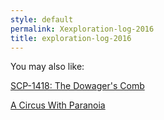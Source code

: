 ```yaml
---
style: default
permalink: Xexploration-log-2016
title: exploration-log-2016
---
```

You may also like:

[SCP-1418: The Dowager's Comb](http://scp-wiki.net/scp-1418)

[A Circus With Paranoia](http://scp-wiki.net/a-circus-with-paranoia)
